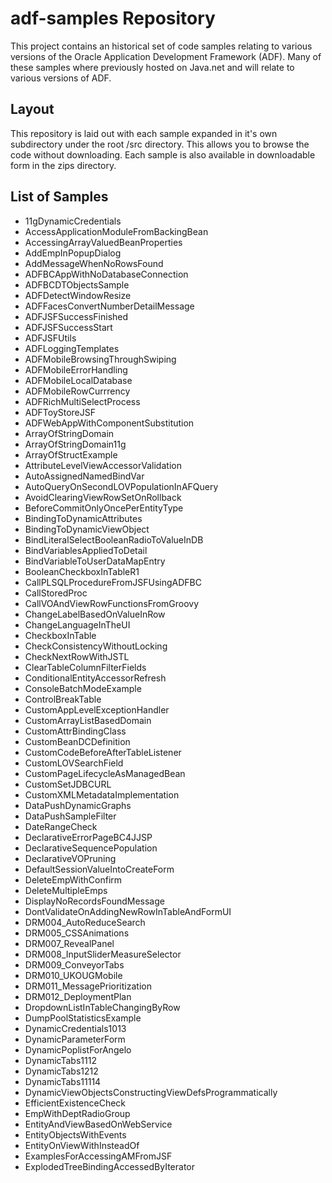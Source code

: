 # adf-samples Repository
This project contains an historical set of code samples relating to various versions of the Oracle Application Development Framework (ADF). 
Many of these samples where previously hosted on Java.net and will relate to various versions of ADF.

## Layout
This repository is laid out with each sample expanded in it's own subdirectory under the root /src directory. This allows you to browse the code without downloading.
Each sample is also available in downloadable form in the zips directory.

## List of Samples

* 11gDynamicCredentials
* AccessApplicationModuleFromBackingBean
* AccessingArrayValuedBeanProperties
* AddEmpInPopupDialog
* AddMessageWhenNoRowsFound
* ADFBCAppWithNoDatabaseConnection
* ADFBCDTObjectsSample
* ADFDetectWindowResize
* ADFFacesConvertNumberDetailMessage
* ADFJSFSuccessFinished
* ADFJSFSuccessStart
* ADFJSFUtils
* ADFLoggingTemplates
* ADFMobileBrowsingThroughSwiping
* ADFMobileErrorHandling
* ADFMobileLocalDatabase
* ADFMobileRowCurrrency
* ADFRichMultiSelectProcess
* ADFToyStoreJSF
* ADFWebAppWithComponentSubstitution
* ArrayOfStringDomain
* ArrayOfStringDomain11g
* ArrayOfStructExample
* AttributeLevelViewAccessorValidation
* AutoAssignedNamedBindVar
* AutoQueryOnSecondLOVPopulationInAFQuery
* AvoidClearingViewRowSetOnRollback
* BeforeCommitOnlyOncePerEntityType
* BindingToDynamicAttributes
* BindingToDynamicViewObject
* BindLiteralSelectBooleanRadioToValueInDB
* BindVariablesAppliedToDetail
* BindVariableToUserDataMapEntry
* BooleanCheckboxInTableR1
* CallPLSQLProcedureFromJSFUsingADFBC
* CallStoredProc
* CallVOAndViewRowFunctionsFromGroovy
* ChangeLabelBasedOnValueInRow
* ChangeLanguageInTheUI
* CheckboxInTable
* CheckConsistencyWithoutLocking
* CheckNextRowWithJSTL
* ClearTableColumnFilterFields
* ConditionalEntityAccessorRefresh
* ConsoleBatchModeExample
* ControlBreakTable
* CustomAppLevelExceptionHandler
* CustomArrayListBasedDomain
* CustomAttrBindingClass
* CustomBeanDCDefinition
* CustomCodeBeforeAfterTableListener
* CustomLOVSearchField
* CustomPageLifecycleAsManagedBean
* CustomSetJDBCURL
* CustomXMLMetadataImplementation
* DataPushDynamicGraphs
* DataPushSampleFilter
* DateRangeCheck
* DeclarativeErrorPageBC4JJSP
* DeclarativeSequencePopulation
* DeclarativeVOPruning
* DefaultSessionValueIntoCreateForm
* DeleteEmpWithConfirm
* DeleteMultipleEmps
* DisplayNoRecordsFoundMessage
* DontValidateOnAddingNewRowInTableAndFormUI
* DRM004_AutoReduceSearch
* DRM005_CSSAnimations
* DRM007_RevealPanel
* DRM008_InputSliderMeasureSelector
* DRM009_ConveyorTabs
* DRM010_UKOUGMobile
* DRM011_MessagePrioritization
* DRM012_DeploymentPlan
* DropdownListInTableChangingByRow
* DumpPoolStatisticsExample
* DynamicCredentials1013
* DynamicParameterForm
* DynamicPoplistForAngelo
* DynamicTabs1112
* DynamicTabs1212
* DynamicTabs11114
* DynamicViewObjectsConstructingViewDefsProgrammatically
* EfficientExistenceCheck
* EmpWithDeptRadioGroup
* EntityAndViewBasedOnWebService
* EntityObjectsWithEvents
* EntityOnViewWithInsteadOf
* ExamplesForAccessingAMFromJSF
* ExplodedTreeBindingAccessedByIterator



